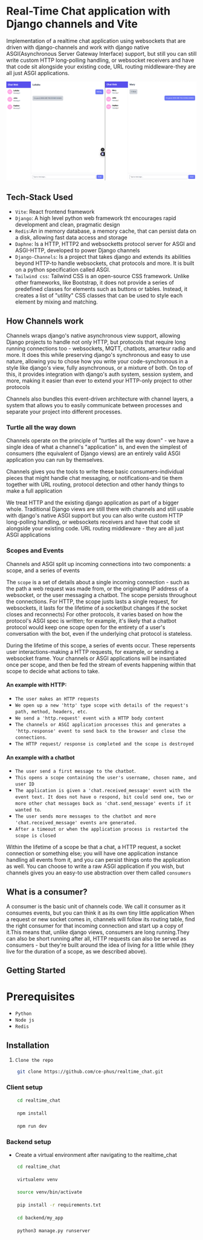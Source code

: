 # Real-Time Chat application with Django channels and Vite

Implementation of a realtime chat application using websockets that are driven with django-channels and work with django native ASGI(Asynchronous Server Gateway Interface) support, but still you can still write custom HTTP long-polling handling, or websocket receivers and have that code sit alongside your existing code, URL routing middleware-they are all just ASGI applications.

![plot](./client/src/assets/Screenshot%20from%202024-10-24%2007-59-05.png)

## Tech-Stack Used
- `Vite`: React frontend framework
- `Django`: A high level python web framework tht encourages rapid development and clean, pragmatic design
- `Redis`:An in memory database, a memory cache, that can persist data on a disk, allowing fast data access and storage
- `Daphne`: Is a HTTP, HTTP2 and websocketts protocol server for ASGI and ASGI-HTTP, developed to power Django channels
- `Django-Channels`: Is a project that takes django and extends its abilities beyond HTTP-to handle websockets, chat protocols and more. It is built on a python specification called ASGI.
- `Tailwind css`: Tailwind CSS is an open-source CSS framework. Unlike other frameworks, like Bootstrap, it does not provide a series of predefined classes for elements such as buttons or tables. Instead, it creates a list of "utility" CSS classes that can be used to style each element by mixing and matching.

## How Channels work

Channels wraps django's native asynchronous view support, allowing Django projects to handle not only HTTP, but protocols that require long running connections too - websockets, MQTT, chatbots, amarteur radio and more. It does this while preserving django's synchronous and easy to use nature, allowing you to chose how you write your code-synchronous in a style like django's view, fully asynchronous, or a mixture of both. On top of this, it provides integration with django's auth system, session system, and more, making it easier than ever to extend your HTTP-only project to other protocols

Channels also bundles this event-driven architecture with channel layers, a system that allows you to easily communicate between processes and separate your project into different processes.

### Turtle all the way down
Channels operate on the principle of "turtles all the way down" - we have a single idea of what a channel's "application" is, and even the simplest of consumers (the equivalent of Django views) are an entirely valid ASGI application you can run by themselves.

Channels gives you the tools to write these basic consumers-individual pieces that might handle chat messaging, or notifications-and tie them together with URL routing, protocol detection and other handy things to make a full application

We treat HTTP and the existing django application as part of a bigger whole. Traditional Django views are still there with channels and still usable with django's native ASGI support but you can also write custom HTTP long-polling handling, or websockets receivers and have that code sit alongside your existing code. URL routing middleware - they are all just ASGI applications

### Scopes and Events

Channels and ASGI split up incoming connections into two components: a scope, and a series of events

The `scope` is a set of details about a single incoming connection - such as the path a web request was made from, or the originating IP address of a websocket, or the user messaging a chatbot. The scope persists throughout the connections.
For HTTP, the scope justs lasts a single request, for websockets, it lasts for the lifetime of a socket(but changes if the socket closes and reconnects)
For other protocols, it varies based on how the protocol's ASGI spec is written; for example, it's likely that a chatbot protocol would keep one scope open for the entirety of a user's conversation with the bot, even if the underlying chat protocol is stateless.

During the lifetime of this scope, a series of events occur. These repersents user interactions-making a HTTP requests, for example, or sending a websocket frame.
Your channels or ASGI applications will be insantiated once per scope, and then be fed the stream of events happening within that scope to decide what actions to take.

#### An example with HTTP:

 - `The user makes an HTTP requests`
 - `We open up a new 'http' type scope with details of the request's path, method, headers, etc`.
 - `We send a 'http.request' event with a HTTP body content`
 - `The channels or ASGI application processes this and generates a 'http.response' event to send back to the browser and close the connections`.
 - `The HTTP request/ response is completed and the scope is destroyed`

 #### An example with a chatbot

 - `The user send a first message to the chatbot`.
 - `This opens a scope containing the user's username, chosen name, and user ID`
 - `The application is given a 'chat.received_message' event with the event text. It does not have o respond, bit could send one, two or more other chat messages back as 'chat.send_message' events if it wanted to`.
 - `The user sends more messages to the chatbot and more 'chat.received_message' events are generated.`
 - `After a timeout or when the application process is restarted the scope is closed`

 Within the lifetime of a scope be that a chat, a HTTP request, a socket connection or something else; you will have one application instance handling all events from it, and you can persist things onto the application as well. You can choose to write a raw ASGI application if you wish, but channels gives you an easy-to use abstraction over them called `consumers`

 ## What is a consumer? 
 A consumer is the basic unit of channels code. We call it consumer as it consumes events, but you can think it as its own tiny little application
 When a request or new socket comes in, channels will follow its routing table, find the right consumer for that incoming connection and start up a copy of it.This means that, unlike django views, consumers are long running.They can also be short running after all, HTTP requests can also be served as consumers - but they're built around the idea of living for a little while (they live for the duration of a scope, as we described above).

## Getting Started

# Prerequisites

- `Python`
- `Node js`
- `Redis`

## Installation

1. `Clone the repo`

```sh
    git clone https://github.com/ce-phus/realtime_chat.git

```

### Client setup

```sh
    cd realtime_chat

    npm install

    npm run dev
```

### Backend setup

- Create a virtual environment  after navigating to the realtime_chat

```sh
    cd realtime_chat

    virtualenv venv

    source venv/bin/activate

    pip install -r requirements.txt

    cd backend/my_app

    python3 manage.py runserver
```


